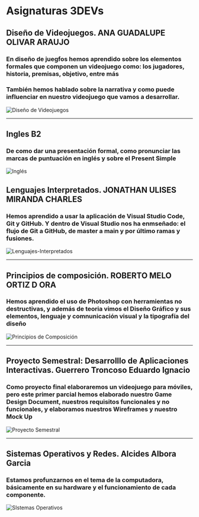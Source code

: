 # Asignaturas 3DEVs

## **Diseño de Videojuegos.** ANA GUADALUPE OLIVAR ARAUJO
### En diseño de juegfos hemos aprendido sobre los elementos formales que componen un videojuego como: los jugadores, historia, premisas, objetivo, entre más
### También hemos hablado sobre la narrativa y como puede influenciar en nuestro videojuego que vamos a desarrollar.

![Diseño de Videojuegos](https://uniat.edu.mx/wp-content/uploads/2024/07/universidad_licenciatura_videojuegos.jpg)

---

## **Ingles B2**
### De como dar una presentación formal, como pronunciar las marcas de puntuación en inglés y sobre el Present Simple
![Inglés](https://www.emagister.com/blog/wp-content/uploads/2018/01/GettyImages-1336548906-scaled.jpg
)

## **Lenguajes Interpretados**. JONATHAN ULISES MIRANDA CHARLES
### Hemos aprendido a usar la aplicación de Visual Studio Code, Git y GitHub. Y dentro de Visual Studio nos ha enmseñado: el flujo de Git a GitHub, de master a main y por último ramas y fusiones.
![Lenguajes-Interpretados](https://digitalbluee.com/wp-content/uploads/2022/05/pexels-photo-4164418.jpeg)

---

## **Principios de composición**. ROBERTO MELO ORTIZ D ORA
### Hemos aprendido el uso de Photoshop con herramientas no destructivas, y además de teoria vimos el Diseño Gráfico y sus elementos, lenguaje y comnunicación visual y la tipografía del diseño
![Principios de Composición](https://orsys-lemag.com/wp-content/uploads/2022/11/Photoshop-sur-le-web-e1668611899469.jpg)

---

## **Proyecto Semestral: Desarrolllo de Aplicaciones Interactivas**. Guerrero Troncoso Eduardo Ignacio
### Como proyecto final elaboraremos un videojuego para móviles, pero este primer parcial hemos elaborado nuestro Game Design Document, nuestros requisitos funcionales y no funcionales, y elaboramos nuestros Wireframes y nuestro Mock Up
![Proyecto Semestral](https://encrypted-tbn0.gstatic.com/images?q=tbn:ANd9GcQ2zzICTXBxnxcgBSh9MgvqSz3oUMs9oKrheg&s)

---

## **Sistemas Operativos y Redes**. Alcides Albora Garcia
### Estamos profunzarnos en el tema de la computadora, básicamente en su hardware y el funcionamiento de cada componente.
![SIstemas Operativos](https://imecaf.com/blog/wp-content/uploads/Sistemas-Operativos-1.jpg)